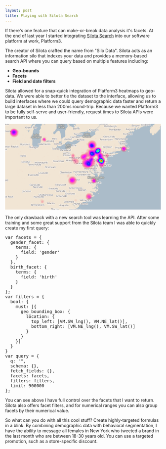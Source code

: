 ```yaml
---
layout: post
title: Playing with Silota Search
---
```


If there's one feature that can make-or-break data analysis it's facets. At the end of last year I started integrating [Silota Search](http://silota.com) into our software platform at work, Platform3.

The creator of Silota crafted the name from "Silo Data". Silota acts as an information silo that indexes your data and provides a memory-based search API where you can query based on multiple features including:

+ <b>Geo-bounds</b>
+ <b>Facets</b>
+ <b>Field and date filters</b>

Silota allowed for a snap-quick integration of Platform3 heatmaps to geo-data. We were able to better tie the dataset to the interface, allowing us to build interfaces where we could query demographic data faster and return a large dataset in less than 200ms round-trip. Because we wanted Platform3 to be fully self-serve and user-friendly, request times to Silota APIs were important to us.

<img src="/uploads/silota_heatmap.png" class="thumbnail col-md-12">

The only drawback with a new search tool was learning the API. After some training and some great support from the Silota team I was able to quickly create my first query:

<pre>
var facets = {
  gender_facet: {
    terms: {
      field: 'gender'
    }
  },
  birth_facet: {
    terms: {
      field: 'birth'
    }
  }
};
var filters = {
  bool: {
    must: [{
      geo_bounding_box: {
        location: {
          top_left: [VM.SW_lng(), VM.NE_lat()],
          bottom_right: [VM.NE_lng(), VM.SW_lat()]
        }
      }
    }]
  }
}
var query = {
  q: "",
  schema: {},
  fetch_fields: {},
  facets: facets,
  filters: filters,
  limit: 900000
};
</pre>

You can see above I have full control over the facets that I want to return. Silota also offers facet filters, and for numerical ranges you can also group facets by their numerical value.

So what can you do with all this cool stuff? Create highly-targeted formulas in a blink. By combining demographic data with behavioral segmentation, I have the ability to message all females in New York who tweeted a brand in the last month who are between 18-30 years old. You can use a targeted promotion, such as a store-specific discount.
